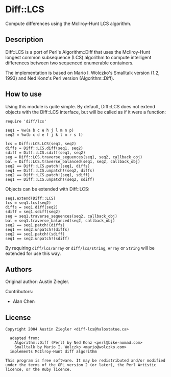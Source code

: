 Diff::LCS
=========

Compute differences using the McIlroy-Hunt LCS algorithm.

Description
-----------

Diff::LCS is a port of Perl's Algorithm::Diff that uses the McIlroy-Hunt
longest common subsequence (LCS) algorithm to compute intelligent
differences between two sequenced enumerable containers.

The implementation is based on Mario I. Wolczko's Smalltalk version (1.2,
1993) and Ned Konz's Perl version (Algorithm::Diff).

How to use
----------

Using this module is quite simple. By default, Diff::LCS does not extend
objects with the Diff::LCS interface, but will be called as if it were a
function:

    require 'diff/lcs'

    seq1 = %w(a b c e h j l m n p)
    seq2 = %w(b c d e f j k l m r s t)

    lcs = Diff::LCS.LCS(seq1, seq2)
    diffs = Diff::LCS.diff(seq1, seq2)
    sdiff = Diff::LCS.sdiff(seq1, seq2)
    seq = Diff::LCS.traverse_sequences(seq1, seq2, callback_obj)
    bal = Diff::LCS.traverse_balanced(seq1, seq2, callback_obj)
    seq2 == Diff::LCS.patch!(seq1, diffs)
    seq1 == Diff::LCS.unpatch!(seq2, diffs)
    seq2 == Diff::LCS.patch!(seq1, sdiff)
    seq1 == Diff::LCS.unpatch!(seq2, sdiff)

Objects can be extended with Diff::LCS:

    seq1.extend(Diff::LCS)
    lcs = seq1.lcs(seq2)
    diffs = seq1.diff(seq2)
    sdiff = seq1.sdiff(seq2)
    seq = seq1.traverse_sequences(seq2, callback_obj)
    bal = seq1.traverse_balanced(seq2, callback_obj)
    seq2 == seq1.patch!(diffs)
    seq1 == seq2.unpatch!(diffs)
    seq2 == seq1.patch!(sdiff)
    seq1 == seq2.unpatch!(sdiff)

By requiring `diff/lcs/array` or `diff/lcs/string`, `Array` or `String`
will be extended for use this way.

Authors
-------

Original author: Austin Ziegler.

Contributors:
* Alan Chen

License
-------

    Copyright 2004 Austin Ziegler <diff-lcs@halostatue.ca>

      adapted from:
        Algorithm::Diff (Perl) by Ned Konz <perl@bike-nomad.com>
        Smalltalk by Mario I. Wolczko <mario@wolczko.com>
      implements McIlroy-Hunt diff algorithm

    This program is free software. It may be redistributed and/or modified
    under the terms of the GPL version 2 (or later), the Perl Artistic
    licence, or the Ruby licence.
